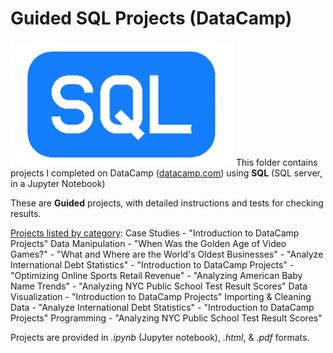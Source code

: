 # Guided SQL Projects (DataCamp)  
![SQL Logo](../../../assets/SQL.png)
  This folder contains projects I completed on DataCamp ([datacamp.com](datacamp.com)) using **SQL**
  (SQL server, in a Jupyter Notebook)

These are **Guided** projects, with detailed instructions and tests for checking results.

<u>Projects listed by category</u>:
     Case Studies
  	- "Introduction to DataCamp Projects"
     Data Manipulation
  	- "When Was the Golden Age of Video Games?"
  	- "What and Where are the World's Oldest Businesses"
  	- "Analyze International Debt Statistics"
  	- "Introduction to DataCamp Projects"
  	- "Optimizing Online Sports Retail Revenue"
  	- "Analyzing American Baby Name Trends"
  	- "Analyzing NYC Public School Test Result Scores"
     Data Visualization
  	- "Introduction to DataCamp Projects"
     Importing & Cleaning Data
  	- "Analyze International Debt Statistics"
  	- "Introduction to DataCamp Projects"
     Programming
  	- "Analyzing NYC Public School Test Result Scores"
  

Projects are provided in *.ipynb* (Jupyter notebook), *.html*, & *.pdf* formats.
